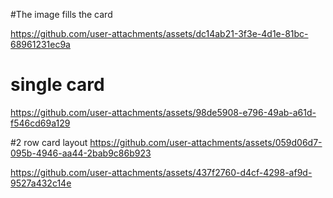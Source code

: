 #The image fills the card

https://github.com/user-attachments/assets/dc14ab21-3f3e-4d1e-81bc-68961231ec9a

# single card

https://github.com/user-attachments/assets/98de5908-e796-49ab-a61d-f546cd69a129

#2 row card layout
https://github.com/user-attachments/assets/059d06d7-095b-4946-aa44-2bab9c86b923



https://github.com/user-attachments/assets/437f2760-d4cf-4298-af9d-9527a432c14e
